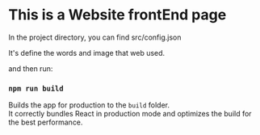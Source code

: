 # This is a Website frontEnd page

In the project directory, you can find src/config.json

It's define the words and image that web used.

and then run:

### `npm run build`

Builds the app for production to the `build` folder.\
It correctly bundles React in production mode and optimizes the build for the best performance.
